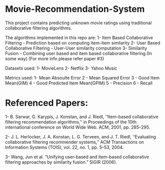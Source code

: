 # Movie-Recommendation-System

This project contains predicting unknown movie ratings using traditional collaborative filtering algorithms.

The algorithms implemented in this repo are:
1- Item Based Collaborative Filtering - Prediction based on computing item-item similarity
2- User Based Collaborative Filtering - User-User similarity computation
3- Similarity Fusion - Combining user based and item based collaborative filtering.(In some way) (For more info please refer paper #3)

Datasets used:
1- MovieLens
2- Netflix
3- Yahoo Music


Metrics used:
1- Mean Absoulte Error
2 - Mean Squared Error
3 - Good Item Mean(GIM)
4 - Good Predicted Item Mean(GPIM)
5 - Precision
6 - Recall

# Referenced Papers:
1- B. Sarwar, G. Karypis, J. Konstan, and J. Riedl, ‘‘Item-based collaborative filtering recommendation
algorithms,’’ in Proceedings of the 10th international conference on World Wide Web. ACM, 2001,
pp. 285–295.

2- J. L. Herlocker, J. A. Konstan, L. G. Terveen, and J. T. Riedl, ‘‘Evaluating collaborative filtering
recommender systems,’’ ACM Transactions on Information Systems (TOIS), vol. 22, no. 1, pp. 5–53,
2004.

3- Wang, Jun et al. “Unifying user-based and item-based collaborative filtering approaches by
similarity fusion.” SIGIR (2006).
